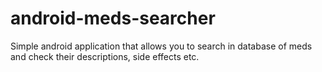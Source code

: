 android-meds-searcher
=====================

Simple android application that allows you to search in database of meds
and check their descriptions, side effects etc.

